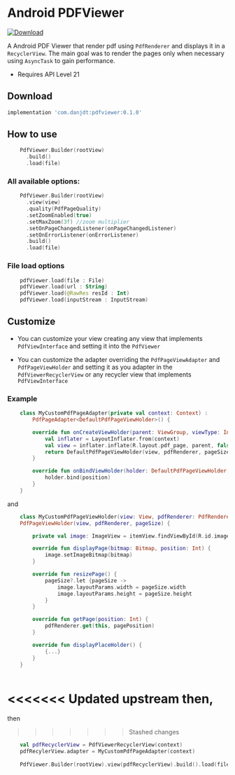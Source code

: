 # Android PDFViewer
[ ![Download](https://api.bintray.com/packages/danjdt/maven/pdfviewer/images/download.svg) ](https://bintray.com/danjdt/maven/pdfviewer/_latestVersion)

A Android PDF Viewer that render pdf using `PdfRenderer` and displays it in a `RecyclerView`. The main goal was to render the pages only when necessary using `AsyncTask` to gain performance.

- Requires API Level 21

## Download
```groovy
implementation 'com.danjdt:pdfviewer:0.1.0'

```

## How to use

``` kotlin
    PdfViewer.Builder(rootView)
      .build()
      .load(file)
```
### All available options:
``` kotlin
    PdfViewer.Builder(rootView)
      .view(view)
      .quality(PdfPageQuality)
      .setZoomEnabled(true)
      .setMaxZoom(3f) //zoom multiplier
      .setOnPageChangedListener(onPageChangedListener)
      .setOnErrorListener(onErrorListener)
      .build()
      .load(file)
```

### File load options 
``` kotlin
    pdfViewer.load(file : File)
    pdfViewer.load(url : String)
    pdfViewer.load(@RawRes resId : Int)
    pdfViewer.load(inputStream : InputStream)
```

## Customize
- You can customize your view creating any view that implements `PdfViewInterface` and setting it into the `PdfViewer`

- You can customize the adapter overriding the `PdfPageViewAdapter` and `PdfPageViewHolder` and setting it as you adapter in the `PdfViewerRecyclerView` or any recycler view that implements `PdfViewInterface`

### Example
``` kotlin 
    class MyCustomPdfPageAdapter(private val context: Context) :
        PdfPageAdapter<DefaultPdfPageViewHolder>() {

        override fun onCreateViewHolder(parent: ViewGroup, viewType: Int): DefaultPdfPageViewHolder {
            val inflater = LayoutInflater.from(context)
            val view = inflater.inflate(R.layout.pdf_page, parent, false)
            return DefaultPdfPageViewHolder(view, pdfRenderer, pageSize)
        }

        override fun onBindViewHolder(holder: DefaultPdfPageViewHolder, position: Int) {
            holder.bind(position)
        }
    }
```
and
``` kotlin 
    class MyCustomPdfPageViewHolder(view: View, pdfRenderer: PdfRendererInterface, pageSize: Size?) :
    PdfPageViewHolder(view, pdfRenderer, pageSize) {

        private val image: ImageView = itemView.findViewById(R.id.image)

        override fun displayPage(bitmap: Bitmap, position: Int) {
            image.setImageBitmap(bitmap)
        }

        override fun resizePage() {
            pageSize?.let {pageSize ->
                image.layoutParams.width = pageSize.width
                image.layoutParams.height = pageSize.height
            }
        }

        override fun getPage(position: Int) {
            pdfRenderer.get(this, pagePosition)
        }

        override fun displayPlaceHolder() {
            {...}
        }
    }
    
```
<<<<<<< Updated upstream
then, 
=======
then
>>>>>>> Stashed changes

``` kotlin
    val pdfRecyclerView = PdfViewerRecyclerView(context)
    pdfRecylerView.adapter = MyCustomPdfPageAdapter(context)
    
    PdfViewer.Builder(rootView).view(pdfRecyclerView).build().load(file)
```
